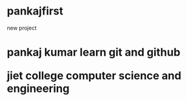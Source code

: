 # pankajfirst
new project
<html>
  <body>
    <h1>
      pankaj kumar learn git and github
    <p>jiet college  computer science and engineering</p>
    </h1>
  </body>
</html>

